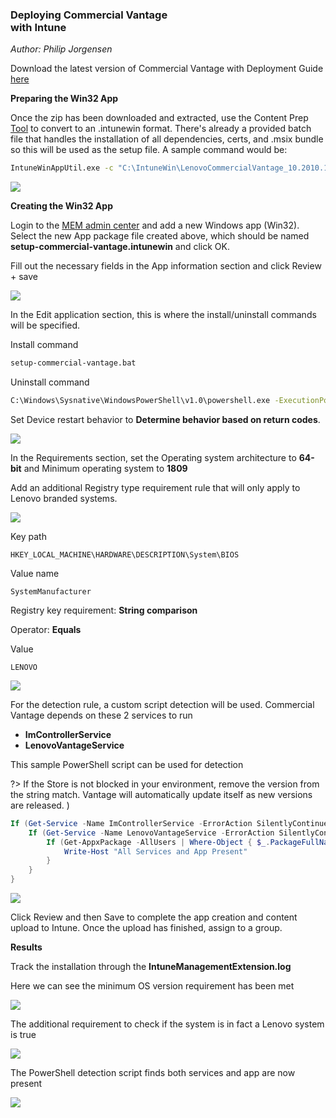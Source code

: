 ### Deploying Commercial Vantage <br> with Intune   <!-- {docsify-ignore} -->
*Author: Philip Jorgensen*

Download the latest version of Commercial Vantage with Deployment Guide [here](https://support.lenovo.com/solutions/hf003321)

**Preparing the Win32 App**

Once the zip has been downloaded and extracted, use the Content Prep [Tool](https://github.com/Microsoft/Microsoft-Win32-Content-Prep-Tool) to convert to an .intunewin format.  There's already a provided batch file that handles the installation of all dependencies, certs, and .msix bundle so this will be used as the setup file.  A sample command would be:

```cmd
IntuneWinAppUtil.exe -c "C:\IntuneWin\LenovoCommercialVantage_10.2010.11.0_v1" -s "setup-commercial-vantage.bat" -o "C:\IntuneWin\output" -q
```

![](../img/guides/cv/cv_intune_deploy/image1.jpg)

**Creating the Win32 App**

Login to the [MEM admin center](https://endpoint.microsoft.com/#blade/Microsoft_Intune_DeviceSettings/AppsWindowsMenu/windowsApps) and add a new Windows app (Win32).  Select the new App package file created above, which should be named **setup-commercial-vantage.intunewin** and click OK.

Fill out the necessary fields in the App information section and click Review + save

![](../img/guides/cv/cv_intune_deploy/image2.jpg)

In the Edit application section, this is where the install/uninstall commands will be specified.

Install command
```cmd
setup-commercial-vantage.bat
```

Uninstall command
```cmd
C:\Windows\Sysnative\WindowsPowerShell\v1.0\powershell.exe -ExecutionPolicy Bypass -File .\uninstall_vantage_v8\uninstall_all.ps1
```

Set Device restart behavior to **Determine behavior based on return codes**.

![](../img/guides/cv/cv_intune_deploy/image3.jpg)

In the Requirements section, set the Operating system architecture to **64-bit** and Minimum operating system to **1809**

Add an additional Registry type requirement rule that will only apply to Lenovo branded systems. 

![](../img/guides/cv/cv_intune_deploy/image4.jpg)

Key path
```
HKEY_LOCAL_MACHINE\HARDWARE\DESCRIPTION\System\BIOS
```

Value name
```
SystemManufacturer
```

Registry key requirement: **String comparison**

Operator: **Equals**

Value
```
LENOVO
```

![](../img/guides/cv/cv_intune_deploy/image5.jpg)

For the detection rule, a custom script detection will be used.  Commercial Vantage depends on these 2 services to run
- **ImControllerService**
- **LenovoVantageService**

This sample PowerShell script can be used for detection 

?> If the Store is not blocked in your environment, remove the version from the string match.  Vantage will automatically update itself as new versions are released. )

```powershell
If (Get-Service -Name ImControllerService -ErrorAction SilentlyContinue) {
    If (Get-Service -Name LenovoVantageService -ErrorAction SilentlyContinue) {
        If (Get-AppxPackage -AllUsers | Where-Object { $_.PackageFullName -match "LenovoSettingsforEnterprise_10.2010.11.0" }) {
            Write-Host "All Services and App Present"
        }
    }
}
```

![](../img/guides/cv/cv_intune_deploy/image6.jpg)

Click Review and then Save to complete the app creation and content upload to Intune.  Once the upload has finished, assign to a group.

**Results**

Track the installation through the **IntuneManagementExtension.log**

Here we can see the minimum OS version requirement has been met

![](../img/guides/cv/cv_intune_deploy/image7.jpg)

The additional requirement to check if the system is in fact a Lenovo system is true

![](../img/guides/cv/cv_intune_deploy/image8.jpg)

The PowerShell detection script finds both services and app are now present

![](../img/guides/cv/cv_intune_deploy/image9.jpg)
